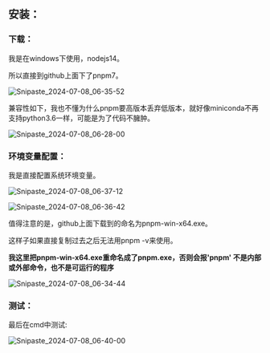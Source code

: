## 安装：

### 下载：

我是在windows下使用，nodejs14。

所以直接到github上面下了pnpm7。

![Snipaste_2024-07-08_06-35-52](https://image.baidu.com/search/down?url=https://img9.doubanio.com/view/photo/l/public/p2910344814.webp)

兼容性如下，我也不懂为什么pnpm要高版本丢弃低版本，就好像miniconda不再支持python3.6一样，可能是为了代码不臃肿。

![Snipaste_2024-07-08_06-28-00](https://image.baidu.com/search/down?url=https://img9.doubanio.com/view/photo/l/public/p2910344815.webp)

### 环境变量配置：

我是直接配置系统环境变量。

![Snipaste_2024-07-08_06-37-12](https://image.baidu.com/search/down?url=https://img1.doubanio.com/view/photo/l/public/p2910344818.webp)

![Snipaste_2024-07-08_06-36-42](https://image.baidu.com/search/down?url=https://img3.doubanio.com/view/photo/l/public/p2910344817.webp)

值得注意的是，github上面下载到的命名为pnpm-win-x64.exe。

这样子如果直接复制过去之后无法用pnpm -v来使用。

**我这里把pnpm-win-x64.exe重命名成了pnpm.exe，否则会报'pnpm' 不是内部或外部命令，也不是可运行的程序**

![Snipaste_2024-07-08_06-34-44](https://image.baidu.com/search/down?url=https://img9.doubanio.com/view/photo/l/public/p2910344816.webp)

### 测试：

最后在cmd中测试:

![Snipaste_2024-07-08_06-40-00](https://image.baidu.com/search/down?url=https://img1.doubanio.com/view/photo/l/public/p2910344819.webp)